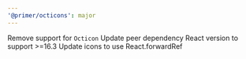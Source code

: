 ```yaml
---
'@primer/octicons': major
---
```


Remove support for `Octicon`
Update peer dependency React version to support >=16.3
Update icons to use React.forwardRef
